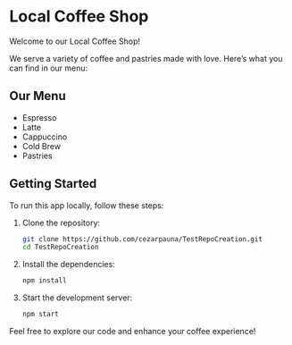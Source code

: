 # Local Coffee Shop

Welcome to our Local Coffee Shop!

We serve a variety of coffee and pastries made with love. Here’s what you can find in our menu:

## Our Menu
- Espresso
- Latte
- Cappuccino
- Cold Brew
- Pastries

## Getting Started

To run this app locally, follow these steps:
1. Clone the repository:
   ```bash
   git clone https://github.com/cezarpauna/TestRepoCreation.git
   cd TestRepoCreation
   ```
2. Install the dependencies:
   ```bash
   npm install
   ```
3. Start the development server:
   ```bash
   npm start
   ```

Feel free to explore our code and enhance your coffee experience!